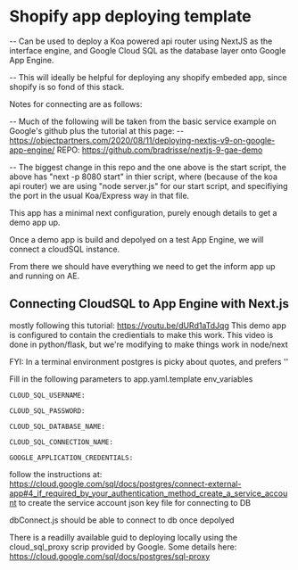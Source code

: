 # Shopify app deploying template
-- Can be used to deploy a Koa powered api router using NextJS as the interface engine, and Google Cloud SQL as the database layer onto Google App Engine.

-- This will ideally be helpful for deploying any shopify embeded app, since shopify is so fond of this stack.

Notes for connecting are as follows:

-- Much of the following will be taken from the basic service example on Google's github
plus the tutorial at this page:
    -- https://objectpartners.com/2020/08/11/deploying-nextjs-v9-on-google-app-engine/
    REPO: https://github.com/bradrisse/nextjs-9-gae-demo

-- The biggest change in this repo and the one above is the start script, the above has "next -p 8080 start" in thier script, where (because of the koa api router) we are using "node server.js" for our start script, and specifiying the port in the usual Koa/Express way in that file.

This app has a minimal next configuration, purely enough details to get a demo app up. 

Once a demo app is build and depolyed on a test App Engine, we will connect a cloudSQL instance.

From there we should have everything we need to get the inform app up and running on AE.

## Connecting CloudSQL to App Engine with Next.js
 mostly following this tutorial: https://youtu.be/dURd1aTdJqg
 This demo app is configured to contain the credientials to make this work.
 This video is done in python/flask, but we're modifying to make things work in node/next

FYI: In a terminal environment postgres is picky about quotes, and prefers ''

 Fill in the following parameters to app.yaml.template env_variables
    
    CLOUD_SQL_USERNAME: 
    
    CLOUD_SQL_PASSWORD: 
    
    CLOUD_SQL_DATABASE_NAME: 
    
    CLOUD_SQL_CONNECTION_NAME: 
    
    GOOGLE_APPLICATION_CREDENTIALS:

follow the instructions at: https://cloud.google.com/sql/docs/postgres/connect-external-app#4_if_required_by_your_authentication_method_create_a_service_account
    to create the service account json key file for connecting to DB

dbConnect.js should be able to connect to db once depolyed

There is a readilly available guid to deploying locally using the cloud_sql_proxy scrip provided by Google. Some details here: https://cloud.google.com/sql/docs/postgres/sql-proxy